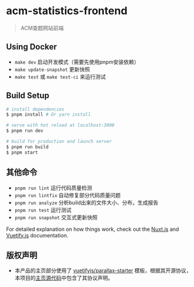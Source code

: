 # acm-statistics-frontend

> ACM查题网站前端

## Using Docker

- `make dev` 启动开发模式（需要先使用pnpm安装依赖）
- `make update-snapshot` 更新快照
- `make test` 或 `make test-ci` 来运行测试

## Build Setup

``` bash
# install dependencies
$ pnpm install # Or yarn install

# serve with hot reload at localhost:3000
$ pnpm run dev

# build for production and launch server
$ pnpm run build
$ pnpm start
```

## 其他命令

- `pnpm run lint` 运行代码质量检测
- `pnpm run lintfix` 自动修复部分代码质量问题
- `pnpm run analyze` 分析build出来的文件大小、分布，生成报告
- `pnpm run test` 运行测试
- `pnpm run snapshot` 交互式更新快照

For detailed explanation on how things work, check out the [Nuxt.js](https://github.com/nuxt/nuxt.js) and [Vuetify.js](https://vuetifyjs.com/) documentation.

## 版权声明
- 本产品的主页部分使用了 [vuetifyjs/parallax-starter](https://github.com/vuetifyjs/parallax-starter) 模板，根据其开源协议，本项目的[主页源代码](./pages/index.vue)中包含了其协议声明。
